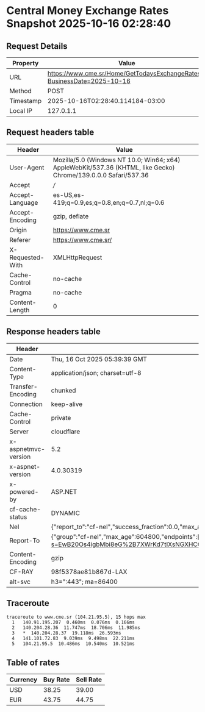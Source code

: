 # Central Money Exchange Rates Snapshot 2025-10-16 02:28:40
## Request Details

| Property | Value |
|----------|-------|
| URL | https://www.cme.sr/Home/GetTodaysExchangeRates/?BusinessDate=2025-10-16 |
| Method | POST |
| Timestamp | 2025-10-16T02:28:40.114184-03:00 |
| Local IP | 127.0.1.1 |
    
## Request headers table

| Header | Value |
|--------|-------|
| User-Agent | Mozilla/5.0 (Windows NT 10.0; Win64; x64) AppleWebKit/537.36 (KHTML, like Gecko) Chrome/139.0.0.0 Safari/537.36 |
| Accept | */* |
| Accept-Language | es-US,es-419;q=0.9,es;q=0.8,en;q=0.7,nl;q=0.6 |
| Accept-Encoding | gzip, deflate |
| Origin | https://www.cme.sr |
| Referer | https://www.cme.sr/ |
| X-Requested-With | XMLHttpRequest |
| Cache-Control | no-cache |
| Pragma | no-cache |
| Content-Length | 0 |

    
## Response headers table
| Header | Value |
|--------|-------|
| Date | Thu, 16 Oct 2025 05:39:39 GMT |
| Content-Type | application/json; charset=utf-8 |
| Transfer-Encoding | chunked |
| Connection | keep-alive |
| Cache-Control | private |
| Server | cloudflare |
| x-aspnetmvc-version | 5.2 |
| x-aspnet-version | 4.0.30319 |
| x-powered-by | ASP.NET |
| cf-cache-status | DYNAMIC |
| Nel | {"report_to":"cf-nel","success_fraction":0.0,"max_age":604800} |
| Report-To | {"group":"cf-nel","max_age":604800,"endpoints":[{"url":"https://a.nel.cloudflare.com/report/v4?s=EwB20Os4igbMbi8eG%2B7XWrKd7tIXsNGXHCCAxktqw7OYO4rFQHVuTu6v%2B9IEW8iqfb%2FnEkfZK12vlflpLvuSlGYYfF%2FAKN%2FXbPw%3D"}]} |
| Content-Encoding | gzip |
| CF-RAY | 98f5378ae81b867d-LAX |
| alt-svc | h3=":443"; ma=86400 |

## Traceroute 

```
traceroute to www.cme.sr (104.21.95.5), 15 hops max
  1   140.91.195.207  0.460ms  0.076ms  0.166ms 
  2   140.204.28.36  11.747ms  18.706ms  11.985ms 
  3   *  140.204.28.37  19.118ms  26.593ms 
  4   141.101.72.83  9.039ms  9.498ms  22.211ms 
  5   104.21.95.5  10.486ms  10.540ms  10.521ms 

```


## Table of rates

| Currency | Buy Rate | Sell Rate |
|----------|----------|-----------|
| USD | 38.25 | 39.00 |
| EUR | 43.75 | 44.75 |
